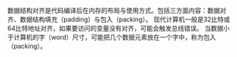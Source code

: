 数据结构对齐是代码编译后在内存的布局与使用方式。包括三方面内容：数据对齐、数据结构填充（padding）与包入（packing）。
现代计算机一般是32比特或64比特地址对齐，如果要访问的变量没有对齐，可能会触发总线错误。
当数据小于计算机的字（word）尺寸，可能把几个数据元素放在一个字中，称为包入（packing）。